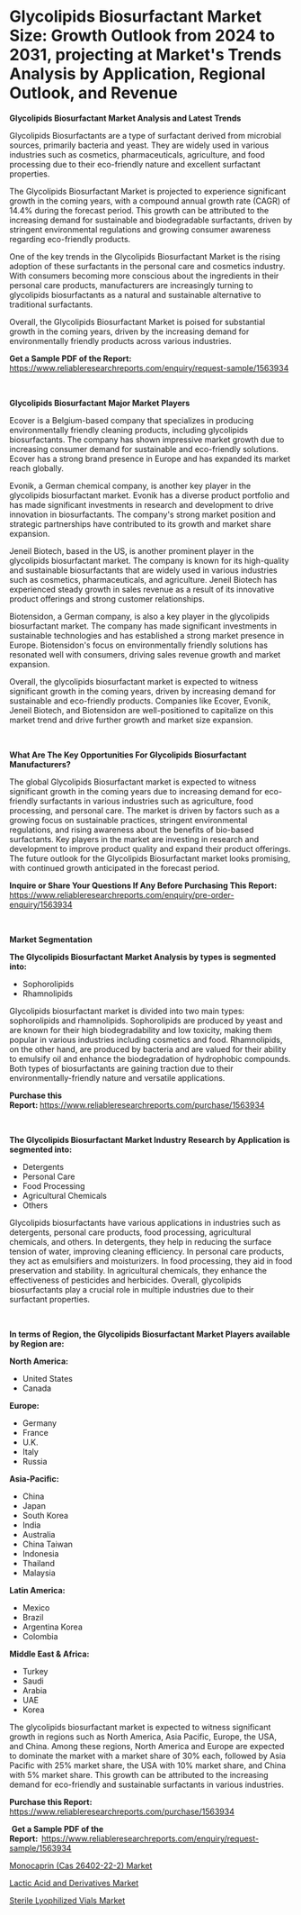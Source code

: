 <p><h1>Glycolipids Biosurfactant Market Size: Growth Outlook from 2024 to 2031, projecting at Market's Trends Analysis by Application, Regional Outlook, and Revenue</h1></p><p><strong>Glycolipids Biosurfactant Market Analysis and Latest Trends</strong></p>
<p><p>Glycolipids Biosurfactants are a type of surfactant derived from microbial sources, primarily bacteria and yeast. They are widely used in various industries such as cosmetics, pharmaceuticals, agriculture, and food processing due to their eco-friendly nature and excellent surfactant properties.</p><p>The Glycolipids Biosurfactant Market is projected to experience significant growth in the coming years, with a compound annual growth rate (CAGR) of 14.4% during the forecast period. This growth can be attributed to the increasing demand for sustainable and biodegradable surfactants, driven by stringent environmental regulations and growing consumer awareness regarding eco-friendly products.</p><p>One of the key trends in the Glycolipids Biosurfactant Market is the rising adoption of these surfactants in the personal care and cosmetics industry. With consumers becoming more conscious about the ingredients in their personal care products, manufacturers are increasingly turning to glycolipids biosurfactants as a natural and sustainable alternative to traditional surfactants.</p><p>Overall, the Glycolipids Biosurfactant Market is poised for substantial growth in the coming years, driven by the increasing demand for environmentally friendly products across various industries.</p></p>
<p><strong>Get a Sample PDF of the Report:&nbsp;</strong> <a href="https://www.reliableresearchreports.com/enquiry/request-sample/1563934">https://www.reliableresearchreports.com/enquiry/request-sample/1563934</a></p>
<p>&nbsp;</p>
<p><strong>Glycolipids Biosurfactant Major Market Players</strong></p>
<p><p>Ecover is a Belgium-based company that specializes in producing environmentally friendly cleaning products, including glycolipids biosurfactants. The company has shown impressive market growth due to increasing consumer demand for sustainable and eco-friendly solutions. Ecover has a strong brand presence in Europe and has expanded its market reach globally.</p><p>Evonik, a German chemical company, is another key player in the glycolipids biosurfactant market. Evonik has a diverse product portfolio and has made significant investments in research and development to drive innovation in biosurfactants. The company's strong market position and strategic partnerships have contributed to its growth and market share expansion.</p><p>Jeneil Biotech, based in the US, is another prominent player in the glycolipids biosurfactant market. The company is known for its high-quality and sustainable biosurfactants that are widely used in various industries such as cosmetics, pharmaceuticals, and agriculture. Jeneil Biotech has experienced steady growth in sales revenue as a result of its innovative product offerings and strong customer relationships.</p><p>Biotensidon, a German company, is also a key player in the glycolipids biosurfactant market. The company has made significant investments in sustainable technologies and has established a strong market presence in Europe. Biotensidon's focus on environmentally friendly solutions has resonated well with consumers, driving sales revenue growth and market expansion.</p><p>Overall, the glycolipids biosurfactant market is expected to witness significant growth in the coming years, driven by increasing demand for sustainable and eco-friendly products. Companies like Ecover, Evonik, Jeneil Biotech, and Biotensidon are well-positioned to capitalize on this market trend and drive further growth and market size expansion.</p></p>
<p>&nbsp;</p>
<p><strong>What Are The Key Opportunities For Glycolipids Biosurfactant Manufacturers?</strong></p>
<p><p>The global Glycolipids Biosurfactant market is expected to witness significant growth in the coming years due to increasing demand for eco-friendly surfactants in various industries such as agriculture, food processing, and personal care. The market is driven by factors such as a growing focus on sustainable practices, stringent environmental regulations, and rising awareness about the benefits of bio-based surfactants. Key players in the market are investing in research and development to improve product quality and expand their product offerings. The future outlook for the Glycolipids Biosurfactant market looks promising, with continued growth anticipated in the forecast period.</p></p>
<p><strong>Inquire or Share Your Questions If Any Before Purchasing This Report:</strong> <a href="https://www.reliableresearchreports.com/enquiry/pre-order-enquiry/1563934">https://www.reliableresearchreports.com/enquiry/pre-order-enquiry/1563934</a></p>
<p>&nbsp;</p>
<p><strong>Market Segmentation</strong></p>
<p><strong>The Glycolipids Biosurfactant Market Analysis by types is segmented into:</strong></p>
<p><ul><li>Sophorolipids</li><li>Rhamnolipids</li></ul></p>
<p><p>Glycolipids biosurfactant market is divided into two main types: sophorolipids and rhamnolipids. Sophorolipids are produced by yeast and are known for their high biodegradability and low toxicity, making them popular in various industries including cosmetics and food. Rhamnolipids, on the other hand, are produced by bacteria and are valued for their ability to emulsify oil and enhance the biodegradation of hydrophobic compounds. Both types of biosurfactants are gaining traction due to their environmentally-friendly nature and versatile applications.</p></p>
<p><strong>Purchase this Report:&nbsp;</strong><a href="https://www.reliableresearchreports.com/purchase/1563934">https://www.reliableresearchreports.com/purchase/1563934</a></p>
<p>&nbsp;</p>
<p><strong>The Glycolipids Biosurfactant Market Industry Research by Application is segmented into:</strong></p>
<p><ul><li>Detergents</li><li>Personal Care</li><li>Food Processing</li><li>Agricultural Chemicals</li><li>Others</li></ul></p>
<p><p>Glycolipids biosurfactants have various applications in industries such as detergents, personal care products, food processing, agricultural chemicals, and others. In detergents, they help in reducing the surface tension of water, improving cleaning efficiency. In personal care products, they act as emulsifiers and moisturizers. In food processing, they aid in food preservation and stability. In agricultural chemicals, they enhance the effectiveness of pesticides and herbicides. Overall, glycolipids biosurfactants play a crucial role in multiple industries due to their surfactant properties.</p></p>
<p>&nbsp;</p>
<p><strong>In terms of Region, the Glycolipids Biosurfactant Market Players available by Region are:</strong></p>
<p>
    <p> <strong> North America: </strong>
        <ul>
            <li>United States</li>
            <li>Canada</li>
        </ul>
        </p> 
    <p> <strong> Europe: </strong>
        <ul>
            <li>Germany</li>
            <li>France</li>
            <li>U.K.</li>
            <li>Italy</li>
            <li>Russia</li>
        </ul>
        </p> 
    <p> <strong> Asia-Pacific: </strong>
        <ul>
            <li>China</li>
            <li>Japan</li>
            <li>South Korea</li>
            <li>India</li>
            <li>Australia</li>
            <li>China Taiwan</li>
            <li>Indonesia</li>
            <li>Thailand</li>
            <li>Malaysia</li>
        </ul>
        </p> 
    <p> <strong> Latin America: </strong>
        <ul>
            <li>Mexico</li>
            <li>Brazil</li>
            <li>Argentina Korea</li>
            <li>Colombia</li>
        </ul>
        </p> 
    <p> <strong> Middle East & Africa: </strong>
        <ul>
            <li>Turkey</li>
            <li>Saudi</li>
            <li>Arabia</li>
            <li>UAE</li>
            <li>Korea</li>
        </ul>
    </p>
    </p>
<p><p>The glycolipids biosurfactant market is expected to witness significant growth in regions such as North America, Asia Pacific, Europe, the USA, and China. Among these regions, North America and Europe are expected to dominate the market with a market share of 30% each, followed by Asia Pacific with 25% market share, the USA with 10% market share, and China with 5% market share. This growth can be attributed to the increasing demand for eco-friendly and sustainable surfactants in various industries.</p></p>
<p><strong>Purchase this Report: </strong><a href="https://www.reliableresearchreports.com/purchase/1563934">https://www.reliableresearchreports.com/purchase/1563934</a></p>
<p>&nbsp;<strong>Get a Sample PDF of the Report:&nbsp;&nbsp;</strong><a href="https://www.reliableresearchreports.com/enquiry/request-sample/1563934">https://www.reliableresearchreports.com/enquiry/request-sample/1563934</a></p>
<p><strong></strong></p>
<p><p><a href="https://view.publitas.com/reportprime-1/monocaprin-cas-26402-22-2-market-research-report-provides-critical-insights-that-can-help-shape-business-development-and-investment-strategies/">Monocaprin (Cas 26402-22-2) Market</a></p><p><a href="https://view.publitas.com/reportprime-1/lactic-acid-and-derivatives-market-a-comprehensive-report-of-its-market-share-growth-trends-2023-2030/">Lactic Acid and Derivatives Market</a></p><p><a href="https://view.publitas.com/reportprime-1/sterile-lyophilized-vials-market-research-report-unlocks-analysis-on-the-market-financial-status-market-size-and-market-revenue-upto-2030/">Sterile Lyophilized Vials Market</a></p></p>
